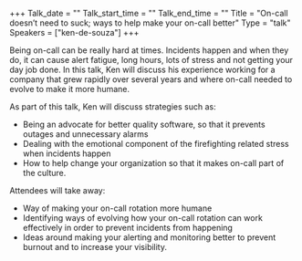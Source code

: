 +++
Talk_date = ""
Talk_start_time = ""
Talk_end_time = ""
Title = "On-call doesn’t need to suck; ways to help make your on-call better"
Type = "talk"
Speakers = ["ken-de-souza"]
+++

Being on-call can be really hard at times. Incidents happen and when they do, it can cause alert fatigue, long hours, lots of stress and not getting your day job done. In this talk, Ken will discuss his experience working for a company that grew rapidly over several years and where on-call needed to evolve to make it more humane.

As part of this talk, Ken will discuss strategies such as:

- Being an advocate for better quality software, so that it prevents outages and unnecessary alarms
- Dealing with the emotional component of the firefighting related stress when incidents happen
- How to help change your organization so that it makes on-call part of the culture.

Attendees will take away:

- Way of making your on-call rotation more humane
- Identifying ways of evolving how your on-call rotation can work effectively in order to prevent incidents from happening
- Ideas around making your alerting and monitoring better to prevent burnout and to increase your visibility.